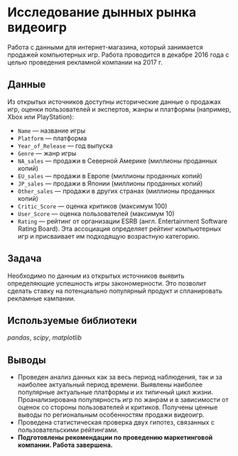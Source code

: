 # Исследование дынных рынка видеоигр
Работа с данными для интернет-магазина, который занимается продажей компьютерных игр.  Работа проводится в декабре 2016 года с целью проведения рекламной компании на 2017 г.

## Данные
Из открытых источников доступны исторические данные о продажах игр, оценки пользователей и экспертов, жанры и платформы (например, Xbox или PlayStation):
* `Name` — название игры
* `Platform` — платформа
* `Year_of_Release` — год выпуска
* `Genre` — жанр игры
* `NA_sales` — продажи в Северной Америке (миллионы проданных копий)
* `EU_sales` — продажи в Европе (миллионы проданных копий)
* `JP_sales` — продажи в Японии (миллионы проданных копий)
* `Other_sales` — продажи в других странах (миллионы проданных копий)
* `Critic_Score` — оценка критиков (максимум 100)
* `User_Score` — оценка пользователей (максимум 10)
* `Rating` — рейтинг от организации ESRB (англ. Entertainment Software Rating Board). Эта ассоциация определяет рейтинг компьютерных игр и присваивает им подходящую возрастную категорию.

## Задача
Необходимо по данным из открытых источников выявить определяющие успешность игры закономерности. Это позволит сделать ставку на потенциально популярный продукт и спланировать рекламные кампании.

## Используемые библиотеки
*pandas*, *scipy*, *matplotlib*

## Выводы
* Проведен анализ данных как за весь период наблюдения, так и за наиболее актуальный период времени.  Выявлены наиболее популярные актуальные платформы и их типичный цикл жизни. Проанализирована популярность игр по жанрам и в зависимости от оценок со стороны пользователей и критиков. Получены ценные выводы по региональным особенностям продажи видеоигр. 
* Проведена статистическая проверка двух гипотез, связанных с пользовательскими рейтингами.
* **Подготовлены рекомендации по проведению маркетинговой компании. Работа завершена.**